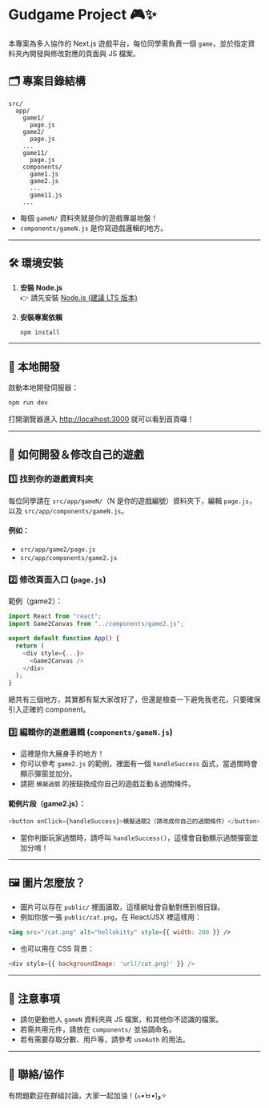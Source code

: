 # Gudgame Project 🎮✨

本專案為多人協作的 Next.js 遊戲平台，每位同學需負責一個 `game`，並於指定資料夾內開發與修改對應的頁面與 JS 檔案。

## 🗂️ 專案目錄結構

```
src/
  app/
    game1/
      page.js
    game2/
      page.js
    ...
    game11/
      page.js
    components/
      game1.js
      game2.js
      ...
      game11.js
    ...
```

- 每個 `gameN/` 資料夾就是你的遊戲專屬地盤！
- `components/gameN.js` 是你寫遊戲邏輯的地方。

---

## 🛠️ 環境安裝

1. **安裝 Node.js**  
   👉 請先安裝 [Node.js (建議 LTS 版本)](https://nodejs.org/zh-tw/)

2. **安裝專案依賴**
   ```bash
   npm install
   ```

---

## 🚀 本地開發

啟動本地開發伺服器：

```bash
npm run dev
```

打開瀏覽器進入 [http://localhost:3000](http://localhost:3000) 就可以看到首頁囉！

---

## 👾 如何開發＆修改自己的遊戲

### 1️⃣ 找到你的遊戲資料夾

每位同學請在 `src/app/gameN/`（N 是你的遊戲編號）資料夾下，編輯 `page.js`，以及 `src/app/components/gameN.js`。

#### 例如：  
- `src/app/game2/page.js`  
- `src/app/components/game2.js`

### 2️⃣ 修改頁面入口 (`page.js`)

範例（game2）：

```js
import React from "react";
import Game2Canvas from "../components/game2.js";

export default function App() {
  return (
    <div style={...}>
      <Game2Canvas />
    </div>
  );
}
```

總共有三個地方，其實都有幫大家改好了，但還是檢查一下避免我老花，只要確保引入正確的 component。

### 3️⃣ 編輯你的遊戲邏輯 (`components/gameN.js`)

- 這裡是你大展身手的地方！
- 你可以參考 `game2.js` 的範例，裡面有一個 `handleSuccess` 函式，當過關時會顯示彈窗並加分。
- 請把 `模擬過關` 的按鈕換成你自己的遊戲互動＆過關條件。

#### 範例片段（game2.js）：

```js
<button onClick={handleSuccess}>模擬過關2（請改成你自己的過關條件）</button>
```

- 當你判斷玩家過關時，請呼叫 `handleSuccess()`，這樣會自動顯示過關彈窗並加分唷！

---

## 🖼️ 圖片怎麼放？

- 圖片可以存在 `public/` 裡面讀取，這樣網址會自動對應到根目錄。
- 例如你放一張 `public/cat.png`，在 React/JSX 裡這樣用：

```jsx
<img src="/cat.png" alt="hellokitty" style={{ width: 200 }} />
```

- 也可以用在 CSS 背景：

```js
<div style={{ backgroundImage: 'url(/cat.png)' }} />
```

---

## 📝 注意事項

- 請勿更動他人 `gameN` 資料夾與 JS 檔案，和其他你不認識的檔案。
- 若需共用元件，請放在 `components/` 並協調命名。
- 若有需要存取分數、用戶等，請參考 `useAuth` 的用法。

---

## 💬 聯絡/協作

有問題歡迎在群組討論，大家一起加油！(๑•̀ㅂ•́)و✧
